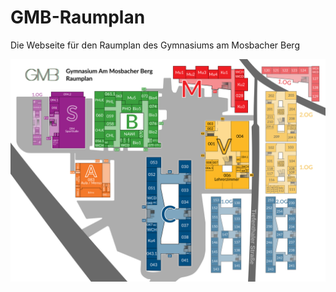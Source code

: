 # GMB-Raumplan

Die Webseite für den Raumplan des Gymnasiums am Mosbacher Berg

![GMB-Raumpaln](./src/assets/files/GMB-Raumplan_Layer.svg)

